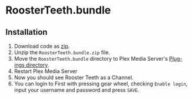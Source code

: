 RoosterTeeth.bundle
===================

## Installation
1. Download code as [zip](https://github.com/meriko/RoosterTeeth.bundle/archive/master.zip).
1. Unzip the `RoosterTeeth.bundle.zip` file.
1. Move the `RoosterTeeth.bundle` directory to Plex Media Server's [Plug-ings directory](https://support.plex.tv/hc/en-us/articles/201106098-How-do-I-find-the-Plug-Ins-folder-).
1. Restart Plex Media Server
1. Now you should see Rooster Teeth as a Channel.
1. You can login to First with pressing gear wheel, checking `Enable login`, input your username and password and press `SAVE`.
